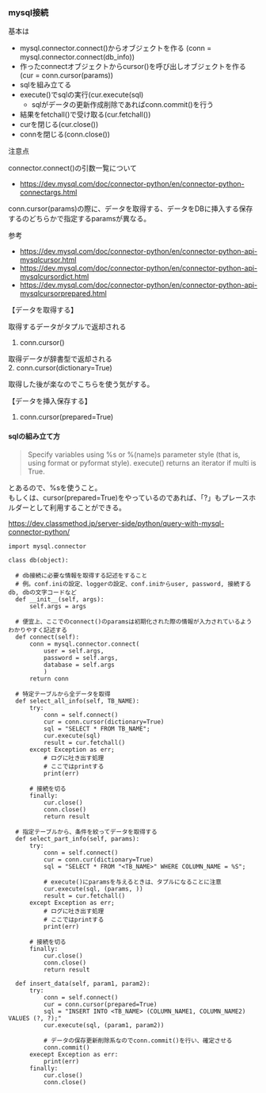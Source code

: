 ### mysql接続

基本は

- mysql.connector.connect()からオブジェクトを作る (conn = mysql.connector.connect(db_info))
- 作ったconnectオブジェクトからcursor()を呼び出しオブジェクトを作る (cur = conn.cursor(params))
- sqlを組み立てる
- execute()でsqlの実行(cur.execute(sql)
  - sqlがデータの更新作成削除であればconn.commit()を行う
- 結果をfetchall()で受け取る(cur.fetchall())
- curを閉じる(cur.close())
- connを閉じる(conn.close())

注意点

connector.connect()の引数一覧について  

- https://dev.mysql.com/doc/connector-python/en/connector-python-connectargs.html

conn.cursor(params)の際に、データを取得する、データをDBに挿入する保存するのどちらかで指定するparamsが異なる。

参考  

- https://dev.mysql.com/doc/connector-python/en/connector-python-api-mysqlcursor.html
- https://dev.mysql.com/doc/connector-python/en/connector-python-api-mysqlcursordict.html
- https://dev.mysql.com/doc/connector-python/en/connector-python-api-mysqlcursorprepared.html


【データを取得する】

取得するデータがタプルで返却される  
1. conn.cursor()  

取得データが辞書型で返却される  
2. conn.cursor(dictionary=True)  

取得した後が楽なのでこちらを使う気がする。  

【データを挿入保存する】
1. conn.cursor(prepared=True)

#### sqlの組み立て方

> Specify variables using %s or %(name)s parameter style (that is, using format or pyformat style). execute() returns an iterator if multi is True.

とあるので、%sを使うこと。  
もしくは、cursor(prepared=True)をやっているのであれば、「?」もプレースホルダーとして利用することができる。  

https://dev.classmethod.jp/server-side/python/query-with-mysql-connector-python/

```
import mysql.connector

class db(object):

  # db接続に必要な情報を取得する記述をすること
  # 例。conf.iniの設定、loggerの設定、conf.iniからuser, password, 接続するdb, dbの文字コードなど
  def __init__(self, args):
      self.args = args
  
  # 便宜上、ここでのconnect()のparamsは初期化された際の情報が入力されているようわかりやすく記述する
  def connect(self):
      conn = mysql.connector.connect(
          user = self.args, 
          password = self.args,
          database = self.args
          )
      return conn
  
  # 特定テーブルから全データを取得
  def select_all_info(self, TB_NAME):
      try:
          conn = self.connect()
          cur = conn.cursor(dictionary=True)
          sql = "SELECT * FROM TB_NAME";
          cur.execute(sql)
          result = cur.fetchall()
      except Exception as err;
          # ログに吐き出す処理
          # ここではprintする
          print(err)
      
      # 接続を切る
      finally:
          cur.close()
          conn.close()
          return result

  # 指定テーブルから、条件を絞ってデータを取得する
  def select_part_info(self, params):
      try:
          conn = self.connect()
          cur = conn.cur(dictionary=True)
          sql = "SELECT * FROM "<TB_NAME>" WHERE COLUMN_NAME = %S";
          
          # execute()にparamsを与えるときは、タプルになることに注意
          cur.execute(sql, (params, ))
          result = cur.fetchall()
      except Exception as err;
          # ログに吐き出す処理
          # ここではprintする
          print(err)
      
      # 接続を切る
      finally:
          cur.close()
          conn.close()
          return result
      
  def insert_data(self, param1, param2):
      try:
          conn = self.connect()
          cur = conn.cursor(prepared=True)
          sql = "INSERT INTO <TB_NAME> (COLUMN_NAME1, COLUMN_NAME2) VALUES (?, ?);"
          cur.execute(sql, (param1, param2))
      
          # データの保存更新削除系なのでconn.commit()を行い、確定させる
          conn.commit()
      execept Exception as err:
          print(err)
      finally:
          cur.close()
          conn.close()
```
      
